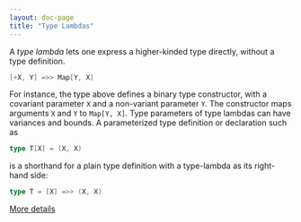 ```yaml
---
layout: doc-page
title: "Type Lambdas"
---
```


A _type lambda_ lets one express a higher-kinded type directly, without
a type definition.

```scala
[+X, Y] =>> Map[Y, X]
```

For instance, the type above defines a binary type constructor, with a
covariant parameter `X` and a non-variant parameter `Y`. The
constructor maps arguments `X` and `Y` to `Map[Y, X]`. Type parameters
of type lambdas can have variances and bounds. A parameterized type
definition or declaration such as

```scala
type T[X] = (X, X)
```

is a shorthand for a plain type definition with a type-lambda as its
right-hand side:

```scala
type T = [X] =>> (X, X)
```

[More details](./type-lambdas-spec.md)
